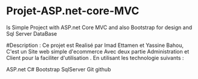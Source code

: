 # Projet-ASP.net-core-MVC
Is Simple Project with ASP.net Core MVC and also Bootstrap for design and Sql Server DataBase


#Description :
Ce projet est Realisé par Imad Ettamen et Yassine Bahou, C'est un Site web simple d'ecommerce Avec deux partie Administration et Client pour la faciliter d'utilisation .
En utilisant les technologie suivants :

ASP.net
C#
Bootstrap
SqlServer
Git
github
